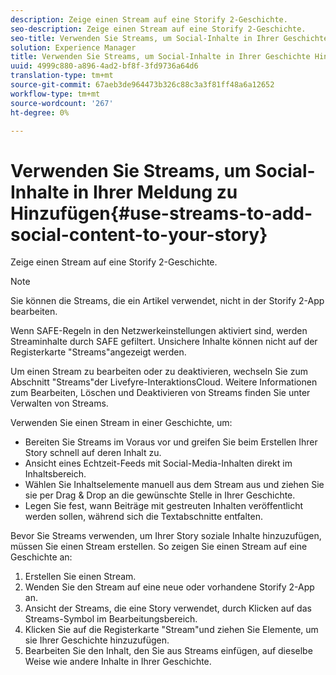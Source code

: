 ```yaml
---
description: Zeige einen Stream auf eine Storify 2-Geschichte.
seo-description: Zeige einen Stream auf eine Storify 2-Geschichte.
seo-title: Verwenden Sie Streams, um Social-Inhalte in Ihrer Geschichte Hinzufügen.
solution: Experience Manager
title: Verwenden Sie Streams, um Social-Inhalte in Ihrer Geschichte Hinzufügen.
uuid: 4999c880-a896-4ad2-bf8f-3fd9736a64d6
translation-type: tm+mt
source-git-commit: 67aeb3de964473b326c88c3a3f81ff48a6a12652
workflow-type: tm+mt
source-wordcount: '267'
ht-degree: 0%

---
```



# Verwenden Sie Streams, um Social-Inhalte in Ihrer Meldung zu Hinzufügen{#use-streams-to-add-social-content-to-your-story}

Zeige einen Stream auf eine Storify 2-Geschichte.

>[!NOTE]
>
>Sie können die Streams, die ein Artikel verwendet, nicht in der Storify 2-App bearbeiten.

Wenn SAFE-Regeln in den Netzwerkeinstellungen aktiviert sind, werden Streaminhalte durch SAFE gefiltert. Unsichere Inhalte können nicht auf der Registerkarte &quot;Streams&quot;angezeigt werden.

Um einen Stream zu bearbeiten oder zu deaktivieren, wechseln Sie zum Abschnitt &quot;Streams&quot;der Livefyre-InteraktionsCloud. Weitere Informationen zum Bearbeiten, Löschen und Deaktivieren von Streams finden Sie unter Verwalten von Streams.

Verwenden Sie einen Stream in einer Geschichte, um:

* Bereiten Sie Streams im Voraus vor und greifen Sie beim Erstellen Ihrer Story schnell auf deren Inhalt zu.
* Ansicht eines Echtzeit-Feeds mit Social-Media-Inhalten direkt im Inhaltsbereich.
* Wählen Sie Inhaltselemente manuell aus dem Stream aus und ziehen Sie sie per Drag &amp; Drop an die gewünschte Stelle in Ihrer Geschichte.
* Legen Sie fest, wann Beiträge mit gestreuten Inhalten veröffentlicht werden sollen, während sich die Textabschnitte entfalten.

Bevor Sie Streams verwenden, um Ihrer Story soziale Inhalte hinzuzufügen, müssen Sie einen Stream erstellen. So zeigen Sie einen Stream auf eine Geschichte an:

1. Erstellen Sie einen Stream.
1. Wenden Sie den Stream auf eine neue oder vorhandene Storify 2-App an.
1. Ansicht der Streams, die eine Story verwendet, durch Klicken auf das Streams-Symbol im Bearbeitungsbereich.
1. Klicken Sie auf die Registerkarte &quot;Stream&quot;und ziehen Sie Elemente, um sie Ihrer Geschichte hinzuzufügen.
1. Bearbeiten Sie den Inhalt, den Sie aus Streams einfügen, auf dieselbe Weise wie andere Inhalte in Ihrer Geschichte.
